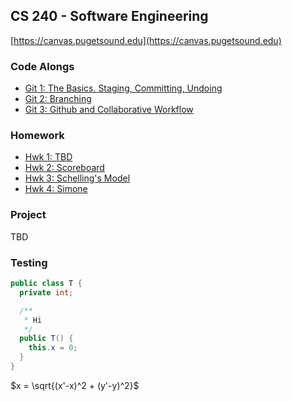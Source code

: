 ## CS 240 - Software Engineering

[https://canvas.pugetsound.edu](https://canvas.pugetsound.edu)

### Code Alongs

- [Git 1: The Basics. Staging, Committing, Undoing](ca.git1/)
- [Git 2: Branching](ca.git2/)
- [Git 3: Github and Collaborative Workflow](ca.git3/)

### Homework

- [Hwk 1: TBD](hwk1/)
- [Hwk 2: Scoreboard](hwk2.scoreboard/)
- [Hwk 3: Schelling's Model](hwk3/)
- [Hwk 4: Simone](hwk4/)

### Project

TBD

### Testing

```java
public class T {
  private int;

  /**
   * Hi
   */
  public T() {
    this.x = 0;
  }
}
```

$x = \sqrt{(x'-x)^2 + (y'-y)^2}$
